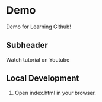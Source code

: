 # Demo

Demo for Learning Github!


## Subheader

Watch tutorial on Youtube

## Local Development

1. Open index.html in your browser.